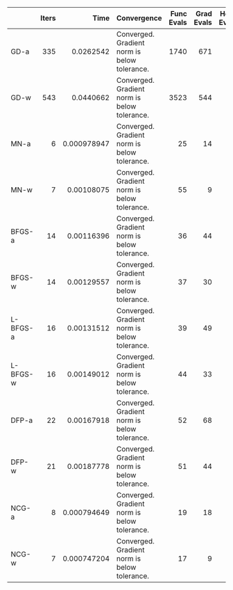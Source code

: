 |          |   Iters |        Time | Convergence                                  |   Func Evals |   Grad Evals |   Hess Evals |
|:---------|--------:|------------:|:---------------------------------------------|-------------:|-------------:|-------------:|
| GD-a     |     335 | 0.0262542   | Converged. Gradient norm is below tolerance. |         1740 |          671 |            0 |
| GD-w     |     543 | 0.0440662   | Converged. Gradient norm is below tolerance. |         3523 |          544 |            0 |
| MN-a     |       6 | 0.000978947 | Converged. Gradient norm is below tolerance. |           25 |           14 |            7 |
| MN-w     |       7 | 0.00108075  | Converged. Gradient norm is below tolerance. |           55 |            9 |            8 |
| BFGS-a   |      14 | 0.00116396  | Converged. Gradient norm is below tolerance. |           36 |           44 |            0 |
| BFGS-w   |      14 | 0.00129557  | Converged. Gradient norm is below tolerance. |           37 |           30 |            0 |
| L-BFGS-a |      16 | 0.00131512  | Converged. Gradient norm is below tolerance. |           39 |           49 |            0 |
| L-BFGS-w |      16 | 0.00149012  | Converged. Gradient norm is below tolerance. |           44 |           33 |            0 |
| DFP-a    |      22 | 0.00167918  | Converged. Gradient norm is below tolerance. |           52 |           68 |            0 |
| DFP-w    |      21 | 0.00187778  | Converged. Gradient norm is below tolerance. |           51 |           44 |            0 |
| NCG-a    |       8 | 0.000794649 | Converged. Gradient norm is below tolerance. |           19 |           18 |            9 |
| NCG-w    |       7 | 0.000747204 | Converged. Gradient norm is below tolerance. |           17 |            9 |            8 |